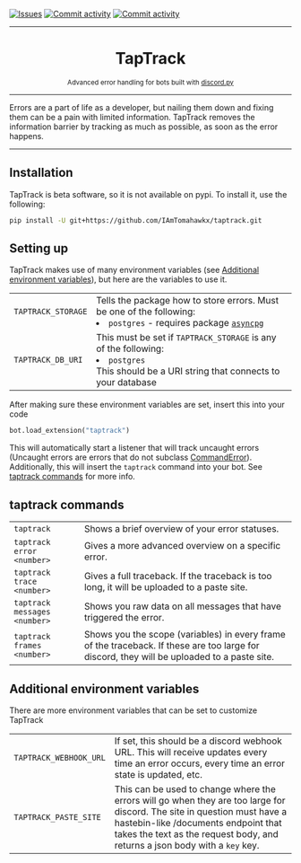 [![Issues](https://img.shields.io/github/issues/IAmTomahawkx/taptrack.svg?colorB=3333ff)](https://github.com/IAmTomahawkx/taptrack/issues)
[![Commit activity](https://img.shields.io/github/commit-activity/w/IAmTomahawkx/taptrack)](https://github.com/IAmTomahawkx/taptrack/commits)
[![Commit activity](https://img.shields.io/github/license/IAmTomahawkx/taptrack)](https://github.com/IAmTomahawkx/taptrack)
___
<h1 align="center">
TapTrack
</h1>
<p align="center">
<sup>
Advanced error handling for bots built with <a href="https://github.com/Rapptz/discord.py">discord.py</a>
</sup>
</p>

___
Errors are a part of life as a developer, but nailing them down and fixing them can be a pain with limited information.
TapTrack removes the information barrier by tracking as much as possible, as soon as the error happens.
___

## Installation
TapTrack is beta software, so it is not available on pypi. To install it, use the following:
```bash
pip install -U git+https://github.com/IAmTomahawkx/taptrack.git
```

## Setting up
TapTrack makes use of many environment variables (see [Additional environment variables](#additional-environment-variables)), but here are the variables to use it.
<table>
    <tr>
        <td>
            <code>TAPTRACK_STORAGE</code>
        </td>
        <td>
            Tells the package how to store errors. Must be one of the following:
            <br>
            <list>
                <li>
                    <code>postgres</code> - requires package <a href="https://pypi.org/projects/asyncpg"><code>asyncpg</code></a>
                </li>
            </list>
        </td>
    </tr>
    <tr>
        <td>
            <code>TAPTRACK_DB_URI</code>
        </td>
        <td>
            This must be set if <code>TAPTRACK_STORAGE</code> is any of the following:
            <list>
                <li><code>postgres</code></li>
            </list>
            This should be a URI string that connects to your database
        </td>
    </tr>
</table>

After making sure these environment variables are set, insert this into your code
```python
bot.load_extension("taptrack")
```
This will automatically start a listener that will track uncaught errors (Uncaught errors are errors that do not subclass
[CommandError](https://discordpy.readthedocs.io/en/latest/ext/commands/api.html#discord.ext.commands.CommandError)).
Additionally, this will insert the `taptrack` command into your bot. See [taptrack commands](#taptrack-commands) for more info.

## taptrack commands
<table>
    <tr>
        <td>
            <code>taptrack</code>
        </td>
        <td>
            Shows a brief overview of your error statuses.
        </td>
    </tr>
    <tr>
        <td>
            <code>taptrack error &lt;number&gt;</code>
        </td>
        <td>
            Gives a more advanced overview on a specific error.
        </td>
    </tr>
    <tr>
        <td>
            <code>taptrack trace &lt;number&gt;</code>
        </td>
        <td>
            Gives a full traceback. If the traceback is too long, it will be uploaded to a paste site.
        </td>
    </tr>
    <tr>
        <td>
            <code>taptrack messages &lt;number&gt;</code>
        </td>
        <td>
            Shows you raw data on all messages that have triggered the error.
        </td>
    </tr>
    <tr>
        <td>
            <code>taptrack frames &lt;number&gt;</code>
        </td>
        <td>
            Shows you the scope (variables) in every frame of the traceback. If these are too large for discord, they will be uploaded to a paste site.
        </td>
    </tr>
</table>

## Additional environment variables
There are more environment variables that can be set to customize TapTrack
<table>
    <tr>
        <td>
            <code>TAPTRACK_WEBHOOK_URL</code>
        </td>
        <td>
            If set, this should be a discord webhook URL. This will receive updates every time an error occurs,
            every time an error state is updated, etc.
        </td>
    </tr>
    <tr>
        <td>
            <code>TAPTRACK_PASTE_SITE</code>
        </td>
        <td>
            This can be used to change where the errors will go when they are too large for discord.
            The site in question must have a hastebin-like /documents endpoint that takes the text as the request body,
            and returns a json body with a <code>key</code> key.
        </td>
    </tr>
</table>